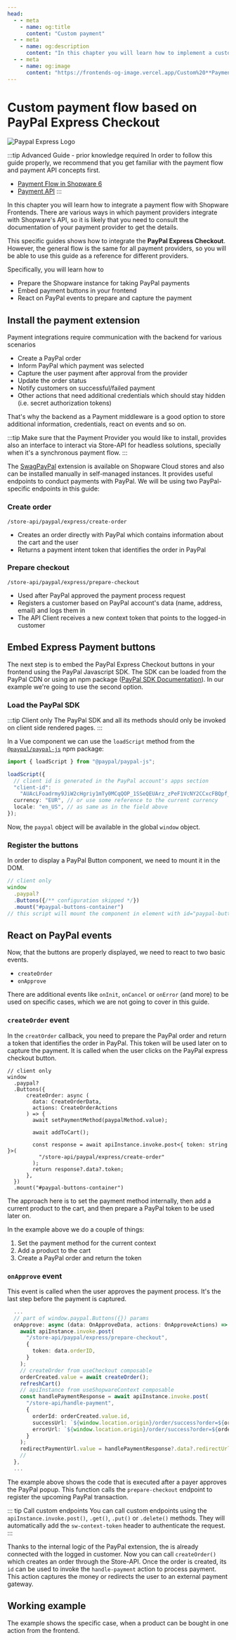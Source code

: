 ```yaml
---
head:
  - - meta
    - name: og:title
      content: "Custom payment"
  - - meta
    - name: og:description
      content: "In this chapter you will learn how to implement a custom payment flow based on PayPal Express Checkout."
  - - meta
    - name: og:image
      content: "https://frontends-og-image.vercel.app/Custom%20**Payment**%20Process.png"
---
```


<script setup>
import StackBlitzLiveExample from '../../components/StackBlitzLiveExample.vue'
</script>

# Custom payment flow based on PayPal Express Checkout

<img src="../../.assets/payment-icons/paypal-express.png" alt="Paypal Express Logo" class="mb-8 h-20" />

:::tip Advanced Guide - prior knowledge required
In order to follow this guide properly, we recommend that you get familiar with the payment flow and payment API concepts first.

- [Payment Flow in Shopware 6](https://developer.shopware.com/docs/concepts/commerce/checkout-concept/payments)
- [Payment API](https://shopware.stoplight.io/docs/store-api/8218801e50fe5-handling-the-payment)
  :::

In this chapter you will learn how to integrate a payment flow with Shopware Frontends. There are various ways in which payment providers integrate with Shopware's API, so it is likely that you need to consult the documentation of your payment provider to get the details.

This specific guides shows how to integrate the **PayPal Express Checkout**. However, the general flow is the same for all payment providers, so you will be able to use this guide as a reference for different providers.

Specifically, you will learn how to

- Prepare the Shopware instance for taking PayPal payments
- Embed payment buttons in your frontend
- React on PayPal events to prepare and capture the payment

## Install the payment extension

Payment integrations require communication with the backend for various scenarios

- Create a PayPal order
- Inform PayPal which payment was selected
- Capture the user payment after approval from the provider
- Update the order status
- Notify customers on successful/failed payment
- Other actions that need additional credentials which should stay hidden (i.e. secret authorization tokens)

That's why the backend as a Payment middleware is a good option to store additional information, credentials, react on events and so on.

:::tip
Make sure that the Payment Provider you would like to install, provides also an interface to interact via Store-API for headless solutions, specially when it's a synchronous payment flow.
:::

The [SwagPayPal](https://github.com/shopwareLabs/SwagPayPal) extension is available on Shopware Cloud stores and also can be installed manually in self-managed instances. It provides useful endpoints to conduct payments with PayPal. We will be using two PayPal-specific endpoints in this guide:

### Create order

`/store-api/paypal/express/create-order`

- Creates an order directly with PayPal which contains information about the cart and the user
- Returns a payment intent token that identifies the order in PayPal

### Prepare checkout

`/store-api/paypal/express/prepare-checkout`

- Used after PayPal approved the payment process request
- Registers a customer based on PayPal account's data (name, address, email) and logs them in
- The API Client receives a new context token that points to the logged-in customer

## Embed Express Payment buttons

The next step is to embed the PayPal Express Checkout buttons in your frontend using the PayPal Javascript SDK. The SDK can be loaded from the PayPal CDN or using an npm package ([PayPal SDK Documentation](https://developer.paypal.com/sdk/js/configuration/)). In our example we're going to use the second option.

### Load the PayPal SDK

:::tip Client only
The PayPal SDK and all its methods should only be invoked on client side rendered pages.
:::

In a Vue component we can use the `loadScript` method from the [`@paypal/paypal-js`](https://www.npmjs.com/package/@paypal/paypal-js) npm package:

```ts
import { loadScript } from "@paypal/paypal-js";

loadScript({
  // client id is generated in the PayPal account's apps section
  "client-id":
    "AUAcLFoadrmy9JiW2cHgriy1mTy0MCqQOP_1SSeQEUArz_zPeF1VcNY2CCxcFBQpf_N4g1k5wFVNJ1Bk",
  currency: "EUR", // or use some reference to the current currency
  locale: "en_US", // as same as in the field above
});
```

Now, the `paypal` object will be available in the global `window` object.

### Register the buttons

In order to display a PayPal Button component, we need to mount it in the DOM.

```ts
// client only
window
  .paypal?
  .Buttons({/** configuration skipped */})
  .mount("#paypal-buttons-container")
// this script will mount the component in element with id="paypal-buttons-container"
```

## React on PayPal events

Now, that the buttons are properly displayed, we need to react to two basic events.

- `createOrder`
- `onApprove`

There are additional events like `onInit`, `onCancel` or `onError` (and more) to be used on specific cases, which we are not going to cover in this guide.

### `createOrder` event

In the `creatOrder` callback, you need to prepare the PayPal order and return a token that identifies the order in PayPal. This token will be used later on to capture the payment.
It is called when the user clicks on the PayPal express checkout button.

```ts{7-20}
// client only
window
  .paypal?
  .Buttons({
      createOrder: async (
        data: CreateOrderData,
        actions: CreateOrderActions
      ) => {
        await setPaymentMethod(paypalMethod.value);

        await addToCart();

        const response = await apiInstance.invoke.post<{ token: string }>(
          "/store-api/paypal/express/create-order"
        );
        return response?.data?.token;
      },
  })
  .mount("#paypal-buttons-container")
```

The approach here is to set the payment method internally, then add a current product to the cart, and then prepare a PayPal token to be used later on.

In the example above we do a couple of things:

1.  Set the payment method for the current context
2.  Add a product to the cart
3.  Create a PayPal order and return the token

### `onApprove` event

This event is called when the user approves the payment process. It's the last step before the payment is captured.

```ts
  ...
  // part of window.paypal.Buttons({}) params
  onApprove: async (data: OnApproveData, actions: OnApproveActions) => {
    await apiInstance.invoke.post(
      "/store-api/paypal/express/prepare-checkout",
      {
        token: data.orderID,
      }
    );
    // createOrder from useCheckout composable
    orderCreated.value = await createOrder();
    refreshCart()
    // apiInstance from useShopwareContext composable
    const handlePaymentResponse = await apiInstance.invoke.post(
      "/store-api/handle-payment",
      {
        orderId: orderCreated.value.id,
        successUrl: `${window.location.origin}/order/success?order=${orderCreated.value.id}&success=true`,
        errorUrl: `${window.location.origin}/order/success?order=${orderCreated.value.id}&success=false`,
      }
    );
    redirectPaymentUrl.value = handlePaymentResponse?.data?.redirectUrl;
    //
  },
  ...
```

The example above shows the code that is executed after a payer approves the PayPal popup. This function calls the `prepare-checkout` endpoint to register the upcoming PayPal transaction.

::: tip Call custom endpoints
You can call custom endpoints using the `apiInstance.invoke.post()`, `.get()`, `.put()` or `.delete()` methods. They will automatically add the `sw-context-token` header to authenticate the request.
:::

Thanks to the internal logic of the PayPal extension, the is already connected with the logged in customer. Now you can call `createOrder()` which creates an order through the Store-API. Once the order is created, its `id` can be used to invoke the `handle-payment` action to process payment. This action captures the money or redirects the user to an external payment gateway.

## Working example

The example shows the specific case, when a product can be bought in one action from the frontend.

<StackBlitzLiveExample projectPath="shopware/frontends/tree/main/examples/express-checkout" openPath="/" />
